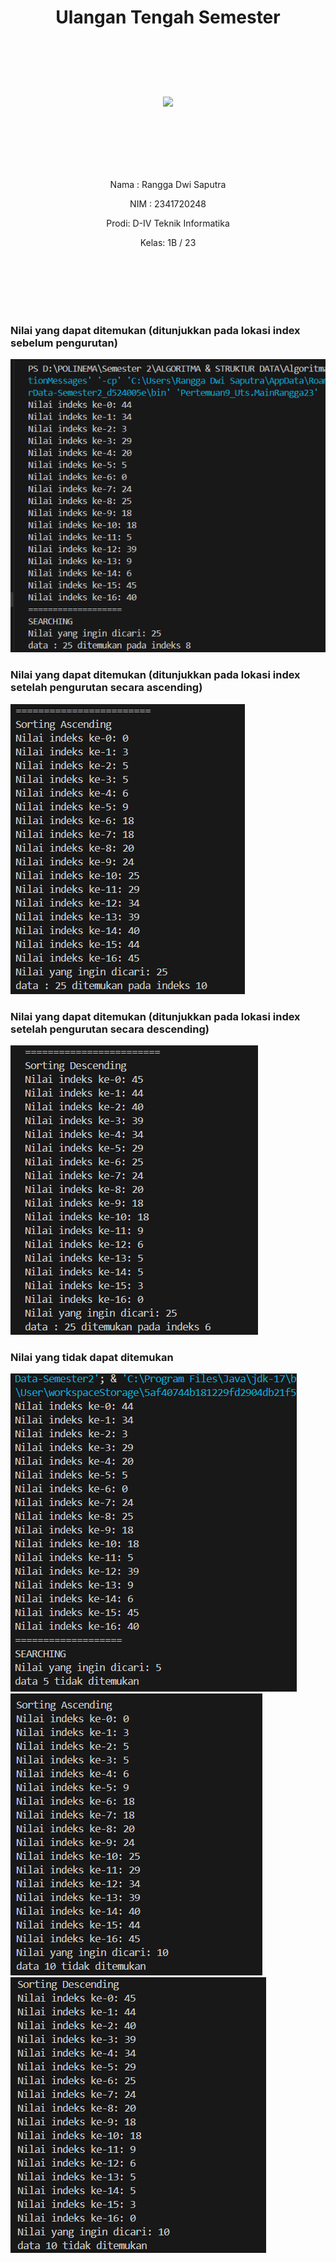 # <p align ="center">  Ulangan Tengah Semester </p> 
<br><br><br><br>

<p align="center">
   <img src="https://static.wikia.nocookie.net/logopedia/images/8/8a/Politeknik_Negeri_Malang.png/revision/latest?cb=20190922202558" width="30%"> </p>

<br><br><br><br><br>


<p align = "center"> Nama : Rangga Dwi Saputra </p>
<p align = "center"> NIM  : 2341720248 </p>
<p align = "center"> Prodi: D-IV Teknik Informatika</p>
<p align = "center"> Kelas: 1B / 23 </p>

<br><br><br><br><br>

### Nilai yang dapat ditemukan (ditunjukkan pada lokasi index sebelum pengurutan)
![image](./image/img1.png)
### Nilai yang dapat ditemukan (ditunjukkan pada lokasi index setelah pengurutan secara ascending)
![image](./image/img2.png)
### Nilai yang dapat ditemukan (ditunjukkan pada lokasi index setelah pengurutan secara descending)
![image](./image/img4.png)
### Nilai yang tidak dapat ditemukan
![image](./image/img5.png)
![image](./image/img6.png)
![image](./image/img7.png)